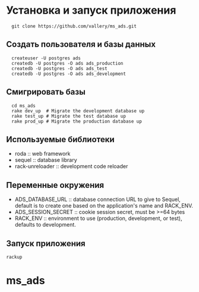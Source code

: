 # Установка и запуск приложения
```
  git clone https://github.com/vallery/ms_ads.git
```
## Создать пользователя и базы данных
```
  createuser -U postgres ads
  createdb -U postgres -O ads ads_production
  createdb -U postgres -O ads ads_test
  createdb -U postgres -O ads ads_development
```

## Смигрировать базы

```
  cd ms_ads
  rake dev_up  # Migrate the development database up
  rake test_up # Migrate the test database up
  rake prod_up # Migrate the production database up
```
## Используемые библиотеки

- roda :: web framework
- sequel :: database library
- rack-unreloader :: development code reloader

## Переменные окружения

- ADS_DATABASE_URL :: database connection URL to give to Sequel, default is to
                       create one based on the application's name and RACK_ENV.
- ADS_SESSION_SECRET :: cookie session secret, must be >=64 bytes
- RACK_ENV :: environment to use (production, development, or test), defaults
            to development.

## Запуск приложения
```shell
rackup
```
  
# ms_ads
